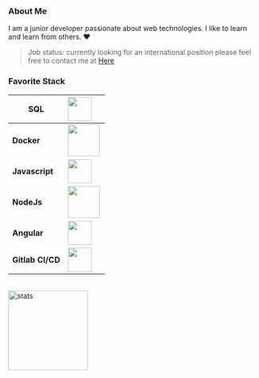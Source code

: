 ### About Me

I am a junior developer passionate about web technologies. I like to learn and learn from others. :heart:

> Job status: currently looking for an international position please feel free to contact me at <a href="mailto:dorville.mathieu@gmail.com">Here</a>

### Favorite Stack

| SQL              | <img src ="https://icon-library.com/images/sql-icon/sql-icon-8.jpg" align="left" width="48px"> |
| ---------------- | ------------------------------------------------------------ |
| **Docker**       | <img src ="https://cdn.iconscout.com/icon/free/png-512/docker-226091.png" align="left" width="64px"> |
| **Javascript**   | <img src ="https://www.freepnglogos.com/uploads/javascript-png/javascript-vector-logo-yellow-png-transparent-javascript-vector-12.png" align="left" width="48px"> |
| **NodeJs**       | <img src ="https://upload.wikimedia.org/wikipedia/commons/d/d9/Node.js_logo.svg" align="left" width="64px"> |
| **Angular**      | <img src ="https://cdn.worldvectorlogo.com/logos/angular-icon.svg" align="left" width="48px"> |
| **Gitlab CI/CD** | <img src ="https://upload.wikimedia.org/wikipedia/commons/thumb/1/18/GitLab_Logo.svg/1108px-GitLab_Logo.svg.png" align="left" width="48px"> |                                                            |

<br>

<img src="https://github-readme-stats.vercel.app/api?username=mtd42&show_icons=true&count_private=true" alt="stats" height="160" align="center" />
